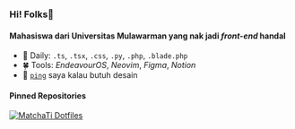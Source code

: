 ### Hi! Folks👋

#### Mahasiswa dari Universitas Mulawarman yang nak jadi *front-end* handal

- 🌸 Daily: `.ts`, `.tsx`, `.css`, `.py`, `.php`, `.blade.php`
- 🍀 Tools: _EndeavourOS_, _Neovim_, _Figma_, _Notion_
- 💬 [`ping`](https://instagram.com/adinewold) saya kalau butuh desain

#### Pinned Repositories

[![MatchaTi Dotfiles](https://github-readme-stats.vercel.app/api/pin/?username=MatchaTi&repo=dotfiles&title_color=dadada&text_color=dadada&icon_color=dadada&bg_color=141b1e&border_radius=8&border_color=141b1e)](https://github.com/MatchaTi/dotfiles)
